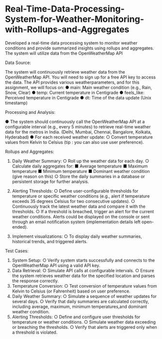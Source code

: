 # Real-Time-Data-Processing-System-for-Weather-Monitoring-with-Rollups-and-Aggregates
Developed a real-time data processing system to monitor weather conditions and provide summarized insights using rollups and aggregates. The system will utilize data from the OpenWeatherMap API

Data Source:

The system will continuously retrieve weather data from the OpenWeatherMap API. You will need to sign up for a free API key to access the data. The API provides various weatherparameters, and for this assignment, we will focus on:
● main: Main weather condition (e.g., Rain, Snow, Clear)
● temp: Current temperature in Centigrade
● feels_like: Perceived temperature in Centigrade
● dt: Time of the data update (Unix timestamp)

Processing and Analysis:

● The system should continuously call the OpenWeatherMap API at a configurable interval
(e.g., every 5 minutes) to retrieve real-time weather data for the metros in India. (Delhi,
Mumbai, Chennai, Bangalore, Kolkata, Hyderabad)
● For each received weather update:
○ Convert temperature values from Kelvin to Celsius (tip : you can also use user
preference).

Rollups and Aggregates:

1. Daily Weather Summary:
○ Roll up the weather data for each day.
○ Calculate daily aggregates for:
■ Average temperature
■ Maximum temperature
■ Minimum temperature
■ Dominant weather condition (give reason on this)
○ Store the daily summaries in a database or persistent storage for further analysis.

2. Alerting Thresholds:
○ Define user-configurable thresholds for temperature or specific weather
conditions (e.g., alert if temperature exceeds 35 degrees Celsius for two
consecutive updates).
○ Continuously track the latest weather data and compare it with the thresholds.
○ If a threshold is breached, trigger an alert for the current weather conditions.
Alerts could be displayed on the console or sent through an email notification
system (implementation details left open-ended).

3. Implement visualizations:
○ To display daily weather summaries, historical trends, and triggered alerts.

Test Cases:

1. System Setup:
○ Verify system starts successfully and connects to the OpenWeatherMap API using a valid API key.
2. Data Retrieval:
○ Simulate API calls at configurable intervals.
○ Ensure the system retrieves weather data for the specified location and parses the response correctly.
3. Temperature Conversion:
○ Test conversion of temperature values from Kelvin to Celsius (or Fahrenheit) based on user preference.
4. Daily Weather Summary:
○ Simulate a sequence of weather updates for several days.
○ Verify that daily summaries are calculated correctly, including average, maximum, minimum temperatures,and dominant weather condition.
5. Alerting Thresholds:
○ Define and configure user thresholds for temperature or weather conditions.
○ Simulate weather data exceeding or breaching the thresholds.
○ Verify that alerts are triggered only when a threshold is violated.


